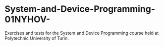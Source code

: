 # System-and-Device-Programming-01NYHOV-
Exercises and tests for the System and Device Programming course held at Polytechnic University of Turin.
